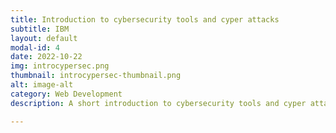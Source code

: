 ```yaml
---
title: Introduction to cybersecurity tools and cyper attacks
subtitle: IBM
layout: default
modal-id: 4
date: 2022-10-22
img: introcypersec.png
thumbnail: introcypersec-thumbnail.png
alt: image-alt
category: Web Development
description: A short introduction to cybersecurity tools and cyper attacks, learn how to protect your data and how to attack others.

---
```

